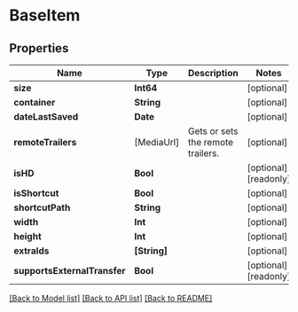 # BaseItem

## Properties
Name | Type | Description | Notes
------------ | ------------- | ------------- | -------------
**size** | **Int64** |  | [optional] 
**container** | **String** |  | [optional] 
**dateLastSaved** | **Date** |  | [optional] 
**remoteTrailers** | [MediaUrl] | Gets or sets the remote trailers. | [optional] 
**isHD** | **Bool** |  | [optional] [readonly] 
**isShortcut** | **Bool** |  | [optional] 
**shortcutPath** | **String** |  | [optional] 
**width** | **Int** |  | [optional] 
**height** | **Int** |  | [optional] 
**extraIds** | **[String]** |  | [optional] 
**supportsExternalTransfer** | **Bool** |  | [optional] [readonly] 

[[Back to Model list]](../README.md#documentation-for-models) [[Back to API list]](../README.md#documentation-for-api-endpoints) [[Back to README]](../README.md)


